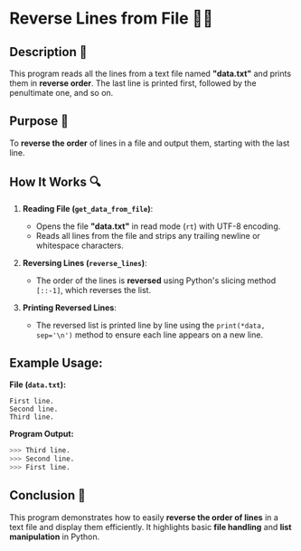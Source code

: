 # Reverse Lines from File 🔄📄

## Description 📝

This program reads all the lines from a text file named **"data.txt"** and prints them in **reverse order**.
The last line is printed first, followed by the penultimate one, and so on.

## Purpose 🎯

To **reverse the order** of lines in a file and output them, starting with the last line.

## How It Works 🔍

1. **Reading File (`get_data_from_file`)**:

    - Opens the file **"data.txt"** in read mode (`rt`) with UTF-8 encoding.
    - Reads all lines from the file and strips any trailing newline or whitespace characters.

2. **Reversing Lines (`reverse_lines`)**:

    - The order of the lines is **reversed** using Python's slicing method `[::-1]`, which reverses the list.

3. **Printing Reversed Lines**:
    - The reversed list is printed line by line using the `print(*data, sep='\n')` method to ensure each line appears on a new line.

## Example Usage:

**File (`data.txt`):**

```
First line.
Second line.
Third line.
```

**Program Output:**

```python
>>> Third line.
>>> Second line.
>>> First line.
```

## Conclusion 🚀

This program demonstrates how to easily **reverse the order of lines** in a text file and display them efficiently.
It highlights basic **file handling** and **list manipulation** in Python.
